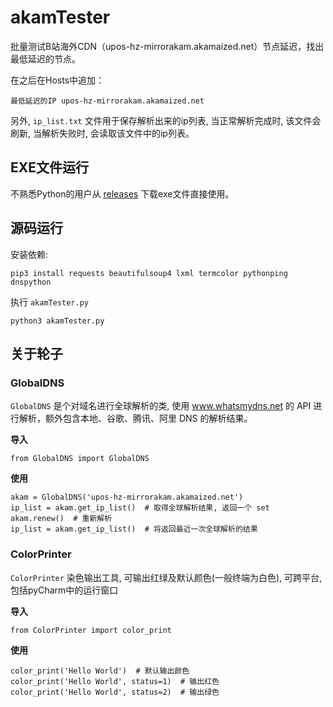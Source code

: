 # akamTester
批量测试B站海外CDN（upos-hz-mirrorakam.akamaized.net）节点延迟，找出最低延迟的节点。

在之后在Hosts中追加：
```
最低延迟的IP upos-hz-mirrorakam.akamaized.net
```

另外, ```ip_list.txt``` 文件用于保存解析出来的ip列表, 当正常解析完成时, 该文件会刷新, 当解析失败时, 会读取该文件中的ip列表。

## EXE文件运行
不熟悉Python的用户从 [releases](https://github.com/miyouzi/akamTester/releases/latest) 下载exe文件直接使用。

## 源码运行

安装依赖:
```
pip3 install requests beautifulsoup4 lxml termcolor pythonping dnspython
```

执行 ```akamTester.py```
```
python3 akamTester.py
```

## 关于轮子

### GlobalDNS
```GlobalDNS``` 是个对域名进行全球解析的类, 使用 www.whatsmydns.net 的 API 进行解析，额外包含本地、谷歌、腾讯、阿里 DNS 的解析结果。

**导入**
```
from GlobalDNS import GlobalDNS
```

**使用**
```
akam = GlobalDNS('upos-hz-mirrorakam.akamaized.net')
ip_list = akam.get_ip_list()  # 取得全球解析结果, 返回一个 set
akam.renew()  # 重新解析
ip_list = akam.get_ip_list()  # 将返回最近一次全球解析的结果
```

### ColorPrinter
```ColorPrinter``` 染色输出工具, 可输出红绿及默认颜色(一般终端为白色), 可跨平台, 包括pyCharm中的运行窗口

**导入**
```
from ColorPrinter import color_print
```

**使用**
```
color_print('Hello World')  # 默认输出颜色
color_print('Hello World', status=1)  # 输出红色
color_print('Hello World', status=2)  # 输出绿色
```